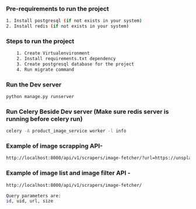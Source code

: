 ### Pre-requirements to run the project
```bash
1. Install postgresql (if not exists in your system)
2. Install redis (if not exists in your system)
```

### Steps to run the project
```bash
    1. Create Virtualenvironment
    2. Install requirements.txt dependency
    3. Create postgresql database for the project
    4. Run migrate command
``` 

### Run the Dev server 
```bash
python manage.py runserver
```

### Run Celery Beside Dev server (Make sure redis server is running before celery run)
```bash
celery -A product_image_service worker -l info 
```

### Example of image scrapping API-
```bash
http://localhost:8000/api/v1/scrapers/image-fetcher/?url=https://unsplash.com/s/photos/web-scraping
```

### Example of image list and image filter API -
```bash
http://localhost:8000/api/v1/scrapers/image-fetcher/

Query parameters are:
id, uid, url, size
```